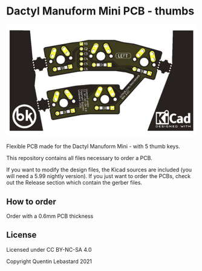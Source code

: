 # Dactyl Manuform Mini PCB - thumbs

![pic](pics/1.JPG)

Flexible PCB made for the Dactyl Manuform Mini - with 5 thumb keys.

This repository contains all files necessary to order a PCB.

If you want to modify the design files, the Kicad sources are included (you will need a 5.99 nightly version).
If you just want to order the PCBs, check out the Release section which contain the gerber files.

## How to order

Order with a 0.6mm PCB thickness

## License

Licensed under CC BY-NC-SA 4.0

Copyright Quentin Lebastard 2021